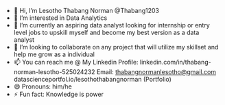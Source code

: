 - 👋 Hi, I’m Lesotho Thabang Norman @Thabang1203
- 👀 I’m interested in Data Analytics
- 🌱 I’m currently an aspiring data analyst looking for internship or entry level jobs to upskill myself and become my best version as a data analyst
- 💞️ I’m looking to collaborate on any project that will utilize my skillset and help me grow as a individual
- 📫 You can reach me @ My Linkedin Profile:
linkedin.com/in/thabang-norman-lesotho-525024232
Email:
thabangnormanlesotho@gmail.com
datascienceportfol.io/lesothothabangnorman (Portfolio)
- 😄 Pronouns: him/he
- ⚡ Fun fact: Knowledge is power 

<!---
Thabang1203/Thabang1203 is a ✨ special ✨ repository because its `README.md` (this file) appears on your GitHub profile.
You can click the Preview link to take a look at your changes.
--->
